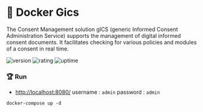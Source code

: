 # 🎉 Docker Gics

The Consent Management solution gICS (generic Informed Consent Administration Service) supports the management of digital informed consent documents. It facilitates checking for various policies and modules of a consent in real time.

![version](https://img.shields.io/badge/version-1.0-blue)
![rating](https://img.shields.io/badge/rating-★★★★★-yellow)
![uptime](https://img.shields.io/badge/uptime-100%25-brightgreen)

### 🏆 Run

- [http://localhost:8080/](http://localhost:8080/) username : `admin` password : `admin`

```shell
docker-compose up -d
```
